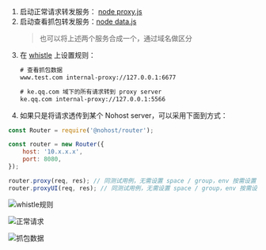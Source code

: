 1. 启动正常请求转发服务： [node proxy.js](./proxy.js)
2. 启动查看抓包转发服务：[node data.js](./data.js)
    > 也可以将上述两个服务合成一个，通过域名做区分
3. 在 [whistle](https://github.com/avwo/whistle) 上设置规则：
    ``` txt
    # 查看抓包数据
    www.test.com internal-proxy://127.0.0.1:6677

    # ke.qq.com 域下的所有请求转到 proxy server
    ke.qq.com internal-proxy://127.0.0.1:5566
    ```
4. 如果只是将请求透传到某个 Nohost server，可以采用下面到方式：
``` js
const Router = require('@nohost/router');

const router = new Router({
    host: '10.x.x.x',
    port: 8080,
});

router.proxy(req, res); // 同测试用例，无需设置 space / group，env 按需设置
router.proxyUI(req, res); // 同测试用例，无需设置 space / group，env 按需设置
```

![whistle规则](https://user-images.githubusercontent.com/11450939/85247237-ae84b380-b47f-11ea-92c7-601fb120ed54.png)

![正常请求](https://user-images.githubusercontent.com/11450939/85247348-06bbb580-b480-11ea-8640-6142f6b01e3e.png)

![抓包数据](https://user-images.githubusercontent.com/11450939/85247316-ee4b9b00-b47f-11ea-9973-dc5e3f6454c4.png)
